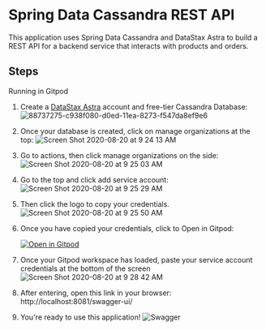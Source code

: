 # Spring Data Cassandra REST API

This application uses Spring Data Cassandra and DataStax Astra to build a REST API for a backend service that interacts with products and orders.

## Steps 

Running in Gitpod

1. Create a [DataStax Astra](https://astra.datastax.com/) account and free-tier Cassandra Database: 
   ![88737275-c938f080-d0ed-11ea-8273-f547da8ef9e6](https://user-images.githubusercontent.com/69874632/90799424-0f860780-e2c8-11ea-962e-ad43ebafc085.png)
   
2. Once your database is created, click on manage organizations at the top: 
   ![Screen Shot 2020-08-20 at 9 24 13 AM](https://user-images.githubusercontent.com/69874632/90799837-a5ba2d80-e2c8-11ea-8104-35ef6c0723ef.png)
  
3. Go to actions, then click manage organizations on the side: 
   ![Screen Shot 2020-08-20 at 9 25 03 AM](https://user-images.githubusercontent.com/69874632/90799981-da2de980-e2c8-11ea-98ff-0089fe467d4d.png)
   
4. Go to the top and click add service account: 
   ![Screen Shot 2020-08-20 at 9 25 29 AM](https://user-images.githubusercontent.com/69874632/90800086-02b5e380-e2c9-11ea-9f60-d6df6ba78fe1.png)

5. Then click the logo to copy your credentials. 
   ![Screen Shot 2020-08-20 at 9 25 50 AM](https://user-images.githubusercontent.com/69874632/90800145-1b25fe00-e2c9-11ea-9ae1-534e5a085008.png)

6. Once you have copied your credentials, click to Open in Gitpod:

   [![Open in Gitpod](https://gitpod.io/button/open-in-gitpod.svg)](https://gitpod.io/#https://github.com/DataStax-Examples/spring-data-starter)
   
7. Once your Gitpod workspace has loaded, paste your service account credentials at the bottom of the screen
   ![Screen Shot 2020-08-20 at 9 28 42 AM](https://user-images.githubusercontent.com/69874632/90800275-51637d80-e2c9-11ea-89b8-858e7c4d80b9.png)
   
8. After entering, open this link in your browser: http://localhost:8081/swagger-ui/

9. You're ready to use this application! 
   ![Swagger](https://github.com/DataStax-Examples/spring-data-starter/blob/master/doc/pics/spring-data-swagger-ui.png?raw=true)
